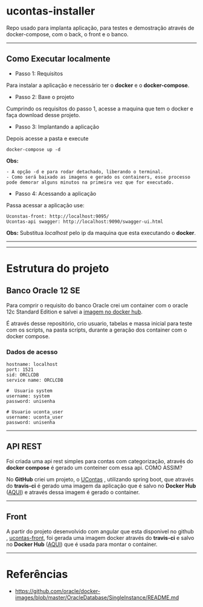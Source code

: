 
# ucontas-installer
Repo usado para implanta aplicação, para testes e demostração através de docker-compose, com o back, o front e o banco.


---

## Como Executar localmente

- Passo 1: Requisitos

Para instalar a aplicação e necessário ter o **docker** e o **docker-compose**.

- Passo 2: Baxe o projeto

Cumprindo os requisitos do passo 1, acesse a maquina que tem o docker e faça download desse projeto.

- Passo 3: Implantando a aplicação

Depois acesse a pasta e execute

```
docker-compose up -d
```

**Obs:** 
    
    - A opção -d e para rodar detachado, liberando o terminal.
    - Como será baixado as imagens e gerado os containers, esse processo pode demorar alguns minutos na primeira vez que for executado.

- Passo 4: Acessando a aplicação

Passa acessar a aplicação use:

```
Uconstas-front: http://localhost:9095/
Ucontas-api swagger: http://localhost:9090/swagger-ui.html
```

**Obs:** Substitua _localhost_ pelo ip da maquina que esta executando o **docker**.



---
---

# Estrutura do projeto

## Banco Oracle 12 SE

Para comprir o requisito do banco Oracle crei um container com o oracle 12c Standard Edition e salvei a [imagem no docker hub](https://hub.docker.com/repository/docker/uniliva/oracle_db).

É através desse repositório, crio usuario, tabelas e massa inicial para teste com os scripts, na pasta scripts, durante a geração dos container com o docker compose.

### Dados de acesso


```shellscript
hostname: localhost
port: 1521
sid: ORCLCDB
service name: ORCLCDB

#  Usuario system
username: system
password: unisenha

# Usuario uconta_user
username: uconta_user
password: unisenha
```

---

## API REST

Foi criada uma api rest simples para contas com categorização, através do **docker compose** é gerado um conteiner com essa api. COMO ASSIM?

No **GitHub** criei um projeto, o [UContas](https://github.com/Uniliva/ucontas) , utilizando spring boot, que através do **travis-ci** é gerado uma imagem da aplicação que é salvo no **Docker Hub** ([AQUI](https://hub.docker.com/repository/docker/uniliva/ucontas-api)) e através dessa imagem é gerado o container.


---

## Front

A partir do projeto desenvolvido com angular que esta disponivel no github , [ucontas-front](https://github.com/Uniliva/ucontas-front), foi gerada uma imagem docker através do **travis-ci** e salvo no **Docker Hub** ([AQUI](https://hub.docker.com/r/uniliva/ucontas-front)) que é usada para montar o container.

---

# Referências

- https://github.com/oracle/docker-images/blob/master/OracleDatabase/SingleInstance/README.md